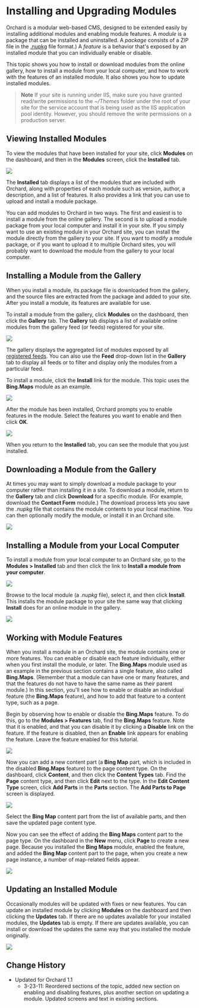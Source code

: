 Installing and Upgrading Modules
================================

Orchard is a modular web-based CMS, designed to be extended easily by installing additional modules and enabling module features. A _module_ is a package that can be installed and uninstalled. A _package_ consists of a ZIP  file in the [.nupkg](http://nuget.codeplex.com) file format.) A _feature_ is a behavior that's exposed by an installed module that you can individually enable or disable. 

This topic shows you how to install or download modules from the online gallery, how to install a module from your local computer, and how to work with the features of an installed module. It also shows you how to update installed modules. 

> **Note** If your site is running under IIS, make sure you have granted read/write permissions to the _~/Themes_ folder under the root of your site for the service account that is being used as the IIS application pool identity. However, you should remove the write permissions on a production server.

Viewing Installed Modules
-------------------------


To view the modules that have been installed for your site, click **Modules** on the dashboard, and then in the **Modules** screen, click the **Installed** tab.

![](../Upload/screenshots_675/modules_installedTab_upload_675.png)

The **Installed** tab displays a list of the modules that are included with Orchard, along with properties of each module such as version, author, a description, and a list of features. It also provides a link that you can use to upload and install a module package.

You can add modules to Orchard in two ways. The first and easiest is to install a module from the online gallery. The second is to upload a module package from your local computer and install it in your site. If you simply want to use an existing module in your Orchard site, you can install the module directly from the gallery to your site. If you want to modify a module package, or if you want to upload it to multiple Orchard sites, you will probably want to download the module from the gallery to your local computer.
Installing a Module from the Gallery
------------------------------------


When you install a module, its package file is downloaded from the gallery, and the source files are extracted from the package and added to your site. After you install a module, its features are available for use. 

To install a module from the gallery, click **Modules** on the dashboard, then click the **Gallery** tab. The **Gallery** tab displays a list of available online modules from the gallery feed (or feeds) registered for your site. 

![](../Upload/screenshots_675/browse_modules_gallery_675.png)

The gallery displays the aggregated list of modules exposed by all [registered feeds](Module-gallery-feeds). You can also use the **Feed** drop-down list in the **Gallery** tab to display all feeds or to filter and display only the modules from a particular feed.

To install a module, click the **Install** link for the module. This topic uses the **Bing.Maps** module as an example. 

![](../Upload/screenshots_675/install_link_bing_675.png)

After the module has been installed, Orchard prompts you to enable features in the module. Select the features you want to enable and then click **OK**.

![](../Upload/screenshots_675/install_enable_bing_675.png)

When you return to the **Installed** tab, you can see the module that you just installed. 
Downloading a Module from the Gallery
-------------------------------------


At times you may want to simply download a module package to your computer rather than installing it in a site. To download a module, return to the **Gallery** tab and click **Download** for a specific module. (For example, download the **Contact Form** module.) The download process lets you save the _.nupkg_ file that contains the module contents to your local machine. You can then optionally modify the module, or install it in an Orchard site.

![](../Upload/screenshots_675/download_module_contactform_675.png)
Installing a Module from your Local Computer
--------------------------------------------


To install a module from your local computer to an Orchard site, go to the **Modules > Installed** tab and then click the link to **Install a module from your computer**.  

![](../Upload/screenshots_675/upload_localmodule_675.png)

Browse to the local module (a _.nupkg_ file), select it, and then click **Install**. This installs the module package to your site the same way that clicking **Install** does for an online module in the gallery.

![](../Upload/screenshots_675/install_localmodule_675.png)
Working with Module Features
----------------------------


When you install a module in an Orchard site, the module contains one or more features. You can enable or disable each feature individually, either when you first install the module, or later. The **Bing.Maps** module used as an example in the previous section contains a single feature, also called **Bing.Maps**. (Remember that a module can have one or many features, and that the features do not have to have the same name as their parent module.) In this section, you'll see how to enable or disable an individual feature (the **Bing.Maps** feature), and how to add that feature to a content type, such as a page.

Begin by observing how to enable or disable the **Bing.Maps** feature. To do this, go to the **Modules > Features** tab, find the **Bing.Maps** feature. Note that it is enabled, and that you can disable it by clicking a **Disable** link on the feature.  If the feature is disabled, then an **Enable** link appears for enabling the feature.  Leave the feature enabled for this tutorial. 

![](../Upload/screenshots/disable_module_feature_bingmaps.png)

Now you can add a new content part (a **Bing Map** part, which is included in the disabled **Bing.Maps** feature) to the page content type. On the dashboard, click **Content**, and then click the **Content Types** tab. Find the **Page** content type, and then click **Edit** next to the type. In the **Edit Content Type** screen, click **Add Parts** in the **Parts** section. The **Add Parts to Page** screen is displayed. 

![](../Upload/screenshots_675/add_bingmap_pageContentType_675.png)

Select the **Bing Map** content part from the list of available parts, and then save the updated page content type. 

Now you can see the effect of adding the **Bing Maps** content part to the page type. On the dashboard in the **New** menu, click **Page** to create a new page. Because you installed the **Bing Maps** module, enabled the feature, and added the **Bing Map** content part to the page, when you create a new page instance, a number of map-related fields appear.

![](../Upload/screenshots_675/newpage_bingmap_enabled_675.png)
Updating an Installed Module
----------------------------


Occasionally modules will be updated with fixes or new features. You can update an installed module by clicking **Modules** on the dashboard and then clicking the **Updates** tab. If there are no updates available for your installed modules, the **Updates** tab is empty. If there are updates available, you can install or download the updates the same way that you installed the module originally.

![](../Upload/screenshots_675/modules_installed_updates_675.png)
  
  
  
Change History
--------------

* Updated for Orchard 1.1
    * 3-23-11: Reordered sections of the topic, added new section on enabling and disabling features, plus another section on updating a module. Updated screens and text in existing sections.

